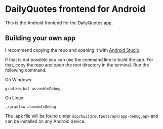 # DailyQuotes frontend for Android

This is the Android frontend for the DailyQuotes app.


## Building your own app

I recommend copying the repo and opening it with [Android Studio](https://developer.android.com/studio).

If that is not possible you can use the command line to build the app. For that, copy the repo and open the root directory in the terminal.
Run the following command.

On Windows:

	gradlew.bat assembleDebug

On Linux:

	./gradlew assembleDebug

The .apk file will be found under `app/build/outputs/apk/app-debug.apk` and can be installed on any Android device.